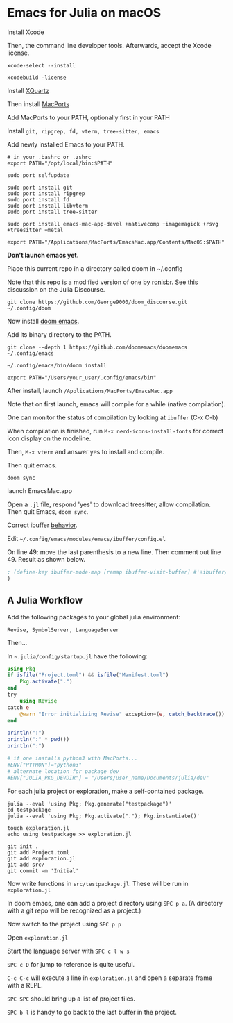 # Emacs for Julia on macOS
Install Xcode

Then, the command line developer tools. 
Afterwards, accept the Xcode license.

``` shell
xcode-select --install

xcodebuild -license
```
Install [XQuartz](https://www.xquartz.org/)

Then install [MacPorts](https://www.macports.org/install.php)

Add MacPorts to your PATH, optionally first in your PATH

Install `git, ripgrep, fd, vterm, tree-sitter, emacs`

Add newly installed Emacs to your PATH.

``` shell
# in your .bashrc or .zshrc
export PATH="/opt/local/bin:$PATH"

sudo port selfupdate

sudo port install git
sudo port install ripgrep
sudo port install fd
sudo port install libvterm
sudo port install tree-sitter

sudo port install emacs-mac-app-devel +nativecomp +imagemagick +rsvg +treesitter +metal

export PATH="/Applications/MacPorts/EmacsMac.app/Contents/MacOS:$PATH"
```

**Don't launch emacs yet.**

Place this current repo in a directory called doom in ~/.config

Note that this repo is a modified version of one by [ronisbr](https://github.com/ronisbr/doom.d). See [this](https://discourse.julialang.org/t/current-emacs-recommendations/109008/10?u=george9000) discussion on the Julia Discourse.

``` shell
git clone https://github.com/George9000/doom_discourse.git ~/.config/doom
``` 

Now install [doom emacs](https://github.com/doomemacs/doomemacs).

Add its binary directory to the PATH.

``` shell
git clone --depth 1 https://github.com/doomemacs/doomemacs ~/.config/emacs

~/.config/emacs/bin/doom install

export PATH="/Users/your_user/.config/emacs/bin"
```

After install, launch `/Applications/MacPorts/EmacsMac.app`

Note that on first launch, emacs will compile for a while (native compilation).

One can monitor the status of compilation by looking at `ibuffer` (C-x C-b)

When compilation is finished, run `M-x nerd-icons-install-fonts` for correct icon display on the modeline.

Then, `M-x vterm` and answer yes to install and compile.

Then quit emacs.

`doom sync`

launch EmacsMac.app

Open a `.jl` file, respond 'yes' to download treesitter, allow compilation. Then quit Emacs, `doom sync`. 

Correct ibuffer [behavior](https://github.com/doomemacs/doomemacs/issues/6314).

Edit `~/.config/emacs/modules/emacs/ibuffer/config.el`

On line 49: move the last parenthesis to a new line.
Then comment out line 49. Result as shown below.

```lisp
; (define-key ibuffer-mode-map [remap ibuffer-visit-buffer] #'+ibuffer/visit-workspace-buffer)
)

```

## A Julia Workflow

Add the following packages to your global julia environment:

`Revise, SymbolServer, LanguageServer`

Then...

In `~.julia/config/startup.jl` have the following:

``` julia
using Pkg
if isfile("Project.toml") && isfile("Manifest.toml")
    Pkg.activate(".")
end
try
    using Revise
catch e
    @warn "Error initializing Revise" exception=(e, catch_backtrace())
end

println(":")
println(":" * pwd())
println(":")

# if one installs python3 with MacPorts...
#ENV["PYTHON"]="python3"
# alternate location for package dev
#ENV["JULIA_PKG_DEVDIR"] = "/Users/user_name/Documents/julia/dev"
```

For each julia project or exploration, make a self-contained package.

``` shell
julia --eval 'using Pkg; Pkg.generate("testpackage")'
cd testpackage
julia --eval 'using Pkg; Pkg.activate("."); Pkg.instantiate()'

touch exploration.jl
echo using testpackage >> exploration.jl 

git init .
git add Project.toml
git add exploration.jl
git add src/
git commit -m 'Initial'
```

Now write functions in `src/testpackage.jl`. These will be run in `exploration.jl`

In doom emacs, one can add a project directory using `SPC p a`. (A directory with a git repo will be recognized as a project.)

Now switch to the project using `SPC p p`

Open `exploration.jl`

Start the language server with `SPC c l w s`

`SPC c D` for jump to reference is quite useful.

`C-c C-c` will execute a line in `exploration.jl` and open a separate frame with a REPL.

`SPC SPC` should bring up a list of project files.

 `SPC b l` is handy to go back to the last buffer in the project.



